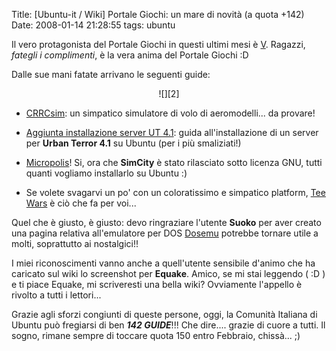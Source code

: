 Title: [Ubuntu-it / Wiki] Portale Giochi: un mare di novità (a quota +142)
Date:  2008-01-14 21:28:55
tags: ubuntu

Il vero protagonista
del Portale Giochi in questi ultimi mesi è [V][1]. Ragazzi, _fategli i
complimenti_, è la vera anima del Portale Giochi :D

Dalle sue mani fatate arrivano le seguenti guide:

<center>![][2]</center>

  * [CRRCsim][3]: un simpatico simulatore di volo di aeromodelli... da
provare!

  * [Aggiunta installazione server UT 4.1][4]: guida all'installazione di un
server per **Urban Terror 4.1** su Ubuntu (per i più smaliziati!)

  * [Micropolis][5]! Si, ora che **SimCity** è stato rilasciato sotto licenza
GNU, tutti quanti vogliamo installarlo su Ubuntu :)

  * Se volete svagarvi un po' con un coloratissimo e simpatico platform, [Tee
Wars][6] è ciò che fa per voi...

Quel che è giusto, è giusto: devo ringraziare l'utente **Suoko** per aver
creato una pagina relativa all'emulatore per DOS [Dosemu][7] potrebbe tornare
utile a molti, soprattutto ai nostalgici!!

I miei riconoscimenti vanno anche a quell'utente sensibile d'animo che ha
caricato sul wiki lo screenshot per **Equake**. Amico, se mi stai leggendo (
:D ) e ti piace Equake, mi scriveresti una bella wiki? Ovviamente l'appello è
rivolto a tutti i lettori...


Grazie agli sforzi congiunti di queste persone, oggi, la Comunità Italiana di
Ubuntu può fregiarsi di ben _**142 GUIDE**_!!! Che dire.... grazie di cuore a
tutti. Il sogno, rimane sempre di toccare quota 150 entro Febbraio, chissà...
;)

   [1]: http://wiki.ubuntu-it.org/RiccardoFilippone

   [2]: http://dl.dropbox.com/u/369614/blog/img_red/CRRCsim.jpg

   [3]: http://wiki.ubuntu-it.org/Giochi/Simulazione/CrrcSim

   [4]: http://wiki.ubuntu-it.org/Giochi/Azione/UrbanTerror

   [5]: http://wiki.ubuntu-it.org/Giochi/Simulazione/Micropolis

   [6]: http://wiki.ubuntu-it.org/Giochi/Puzzle/TeeWars

   [7]: http://wiki.ubuntu-it.org/Dosemu
